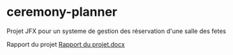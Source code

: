 # ceremony-planner
Projet JFX pour un systeme de gestion des réservation d'une salle des fetes

Rapport du projet
[Rapport du projet.docx](https://github.com/ECH-CHADLI/ceremony-planner/files/11644592/Rapport.du.projet.docx)

